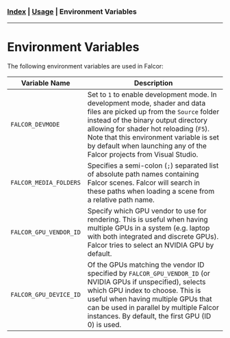 ### [Index](../index.md) | [Usage](./index.md) | Environment Variables

--------

# Environment Variables

The following environment variables are used in Falcor:

| Variable Name | Description |
|-----|-----|
| `FALCOR_DEVMODE` | Set to `1` to enable development mode. In development mode, shader and data files are picked up from the `Source` folder instead of the binary output directory allowing for shader hot reloading (`F5`). Note that this environment variable is set by default when launching any of the Falcor projects from Visual Studio. |
| `FALCOR_MEDIA_FOLDERS` | Specifies a semi-colon (`;`) separated list of absolute path names containing Falcor scenes. Falcor will search in these paths when loading a scene from a relative path name. |
| `FALCOR_GPU_VENDOR_ID` | Specify which GPU vendor to use for rendering. This is useful when having multiple GPUs in a system (e.g. laptop with both integrated and discrete GPUs). Falcor tries to select an NVIDIA GPU by default. |
| `FALCOR_GPU_DEVICE_ID` | Of the GPUs matching the vendor ID specified by `FALCOR_GPU_VENDOR_ID` (or NVIDIA GPUs if unspecified), selects which GPU index to choose. This is useful when having multiple GPUs that can be used in parallel by multiple Falcor instances. By default, the first GPU (ID 0) is used. |

